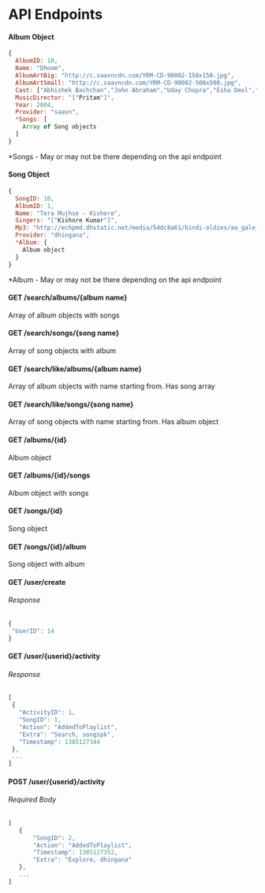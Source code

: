 # API Endpoints

#### Album Object
```javascript
{
  AlbumID: 10,
  Name: "Dhoom",
  AlbumArtBig: "http://c.saavncdn.com/YRM-CD-90002-150x150.jpg",
  AlbumArtSmall: "http://c.saavncdn.com/YRM-CD-90002-500x500.jpg",
  Cast: ["Abhishek Bachchan","John Abraham","Uday Chopra","Esha Deol","Rimi Sen"],
  MusicDirector: "["Pritam"]",
  Year: 2004,
  Provider: "saavn",
  *Songs: [
    Array of Song objects
  ]
}
```
*Songs - May or may not be there depending on the api endpoint

#### Song Object
```javascript
{
  SongID: 10,
  AlbumID: 1,
  Name: "Tera Mujhse - Kishore",
  Singers: "["Kishore Kumar"]",
  Mp3: "http://echpmd.dhstatic.net/media/54dc8a61/hindi-oldies/aa_gale_lag_ja/tera_mujhse___kishore.mp3",
  Provider: "dhingana",
  *Album: {
    Album object
  }
}
```
*Album - May or may not be there depending on the api endpoint

#### GET /search/albums/{album name}
  Array of album objects with songs


#### GET /search/songs/{song name}
  Array of song objects with album


#### GET /search/like/albums/{album name}
  Array of album objects with name starting from. Has song array


#### GET /search/like/songs/{song name}
  Array of song objects with name starting from. Has album object


#### GET /albums/{id}
  Album object


#### GET /albums/{id}/songs
  Album object with songs


#### GET /songs/{id}
  Song object


#### GET /songs/{id}/album
  Song object with album

#### GET /user/create
###### Response
 ```javascript
{
  "UserID": 14
}
```

#### GET /user/{userid}/activity
###### Response
 ```javascript
[
  {
    "ActivityID": 1,
    "SongID": 1,
    "Action": "AddedToPlaylist",
    "Extra": "Search, songspk",
    "Timestamp": 1385127344
  },
  ...
]
 ```

#### POST /user/{userid}/activity
###### Required Body
 ```javascript
 [
    {
        "SongID": 2,
        "Action": "AddedToPlaylist",
        "Timestamp": 1385127352,
        "Extra": "Explore, dhingana"
    },
    ...
]
```
